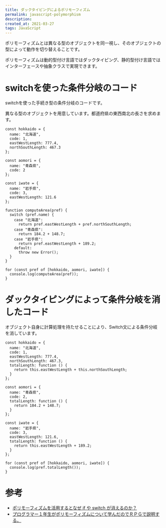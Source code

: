 ```yaml
---
title: ダックタイピングによるポリモーフィズム
permalink: javascript-polymorphism
description: 
created_at: 2021-03-27
tags: JavaScript
---
```


ポリモーフィズムとは異なる型のオブジェクトを同一視し、そのオブジェクトの型によって動作を切り替えることです。
  
ポリモーフィズムは動的型付け言語ではダックタイピング、静的型付け言語ではインターフェースや抽象クラスで実現できます。

# switchを使った条件分岐のコード

switchを使った手続き型の条件分岐のコードです。
  
異なる型のオブジェクトを用意しています。都道府県の東西南北の長さを求めます。

```
const hokkaido = {
  name: "北海道",
  code: 1,
  eastWestLength: 777.4,
  northSouthLength: 467.3
};

const aomori = {
  name: "青森県",
  code: 2
};

const iwate = {
  name: "岩手県",
  code: 3,
  eastWestLength: 121.6
};

function computeArea(pref) {
  switch (pref.name) {
    case "北海道":
      return pref.eastWestLength + pref.northSouthLength;
    case "青森県":
      return 184.2 + 148.7;
    case "岩手県":
      return pref.eastWestLength + 189.2;
    default:
      throw new Error();
  }
}

for (const pref of [hokkaido, aomori, iwate]) {
  console.log(computeArea(pref));
}
```

# ダックタイピングによって条件分岐を消したコード
オブジェクト自身に計算処理を持たせることにより、Switch文による条件分岐を消しています。

```
const hokkaido = {
  name: "北海道",
  code: 1,
  eastWestLength: 777.4,
  northSouthLength: 467.3,
  totalLength: function () {
    return this.eastWestLength + this.northSouthLength;
  }
};

const aomori = {
  name: "青森県",
  code: 2,
  totalLength: function () {
    return 184.2 + 148.7;
  }
};

const iwate = {
  name: "岩手県",
  code: 3,
  eastWestLength: 121.6,
  totalLength: function () {
    return this.eastWestLength + 189.2;
  }
};

for (const pref of [hokkaido, aomori, iwate]) {
  console.log(pref.totalLength());
}
```

# 参考
- [ポリモーフィズムを活用するとなぜ if や switch が消えるのか？](https://qiita.com/Nossa/items/a93024e653ff939115c6)
- [プログラマー１年生がポリモーフィズムについて学んだのでＲＰＧで説明する。](https://qiita.com/Nossa/items/b6e2f4ed0fa079359fc5)
